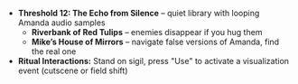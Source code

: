 - **Threshold 12: The Echo from Silence** – quiet library with looping Amanda audio samples
  - **Riverbank of Red Tulips** – enemies disappear if you hug them
  - **Mike’s House of Mirrors** – navigate false versions of Amanda, find the real one
- **Ritual Interactions:** Stand on sigil, press "Use" to activate a visualization event (cutscene or field shift)